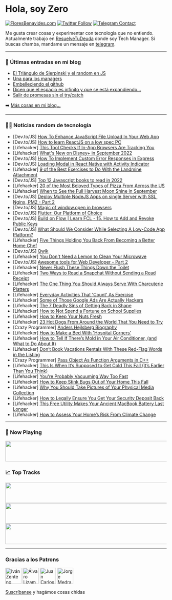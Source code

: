 # Hola, soy Zero

[![FloresBenavides.com](https://img.shields.io/website?down_message=oops&label=MiBlog&style=for-the-badge&up_message=online&url=https%3A%2F%2Ffloresbenavides.com)](https://floresbenavides.com) [![Twitter Follow](https://img.shields.io/twitter/follow/ZeroDragon?color=%231DA1F2&label=Follow&logo=twitter&logoColor=ffffff&style=for-the-badge)](https://twitter.com/zerodragon) [![Telegram Contact](https://img.shields.io/badge/escr%C3%ADbeme-ZeroDragon-%2326A5E4?style=for-the-badge&logo=telegram)](https://t.me/zerodragon)

Me gusta crear cosas y experimentar con tecnología que no entiendo.
Actualmente trabajo en [ResuelveTuDeuda](http://github.com/resuelve) donde soy Tech Manager.
Si buscas chamba, mandame un mensaje en [telegram](https://t.me/zerodragon).

---

### 📕 Últimas entradas en mi blog
<!-- BLOG-POST-LIST:START -->
- [El Triángulo de Sierpinski y el random en JS](https://floresbenavides.com/el-triangulo-de-sierpinski-y-el-random-en-js/)
- [Una para los managers](https://floresbenavides.com/una-para-los-managers/)
- [Embelleciendo el github](https://floresbenavides.com/embelleciendo-el-github/)
- [Dicen que el espacio es infinito y que se está expandiendo…](https://floresbenavides.com/dicen-que-el-espacio-es-infinito-y-que-se-esta-expandiendo/)
- [Salir de promesas sin el try/catch](https://floresbenavides.com/salir-de-promesas-sin-el-try-catch/)
<!-- BLOG-POST-LIST:END -->

➡️ [Más cosas en mi blog...](https://floresbenavides.com)

---

### 👨‍💻 Noticias random de tecnología
<!-- TECH-POSTS:START -->
- [Dev.to/JS] [How To Enhance JavaScript File Upload In Your Web App](https://dev.to/ideradevtools/how-to-enhance-javascript-file-upload-in-your-web-app-lon)
- [Dev.to/JS] [How to learn ReactJS on a low spec PC](https://dev.to/shoa1bdev/how-to-learn-reactjs-on-a-low-spec-pc-3kii)
- [Lifehacker] [This Tool Checks If In-App Browsers Are Tracking You](https://lifehacker.com/this-tool-checks-if-in-app-browsers-are-tracking-you-1849443044)
- [Lifehacker] [What&#39;s New on Disney+ in September 2022](https://lifehacker.com/whats-new-on-disney-in-september-2022-1849443047)
- [Dev.to/JS] [How To Implement Custom Error Responses in Express](https://dev.to/robertinoc_dev/how-to-implement-custom-error-responses-in-express-38p4)
- [Dev.to/JS] [Loading Modal in React Native with Activity Indicator](https://dev.to/suyashvash/loading-modal-in-react-native-with-activity-indicator-23ka)
- [Lifehacker] [9 of the Best Exercises to Do With the Landmine Attachment](https://lifehacker.com/9-of-the-best-exercises-to-do-with-the-landmine-attachm-1849442119)
- [Dev.to/JS] [Top 12 Javascript books to read in 2022](https://dev.to/justin_graysen/top-12-javascript-books-to-read-in-2022-3ii5)
- [Lifehacker] [20 of the Most Beloved Types of Pizza From Across the US](https://lifehacker.com/20-of-the-most-beloved-types-of-pizza-from-across-the-u-1849441438)
- [Lifehacker] [When to See the Full Harvest Moon Shine in September](https://lifehacker.com/when-to-see-the-full-harvest-moon-shine-in-september-1849442040)
- [Dev.to/JS] [Deploy Multiple NodeJS Apps on single Server with SSL, Nginx, PM2 - Part 2](https://dev.to/ranjan/deploy-multiple-nodejs-apps-on-single-server-with-ssl-nginx-pm2-part-2-f48)
- [Dev.to/JS] [Magic of window.open in browsers](https://dev.to/urstrulyvishwak/magic-of-windowopen-in-browsers-3ioc)
- [Dev.to/JS] [Flutter: Our Platform of Choice](https://dev.to/twinsun/flutter-our-platform-of-choice-37e3)
- [Dev.to/JS] [Build on Flow | Learn FCL - 15. How to Add and Revoke Public Keys](https://dev.to/onflow/build-on-flow-learn-fcl-15-how-to-add-and-revoke-public-keys-4k8c)
- [Dev.to/JS] [What Should We Consider While Selecting A Low-Code App Platform?](https://dev.to/ashukalbande/what-should-we-consider-while-selecting-a-low-code-app-platform-323n)
- [Lifehacker] [Five Things Holding You Back From Becoming a Better Home Chef](https://lifehacker.com/five-things-holding-you-back-from-becoming-a-better-hom-1849441599)
- [Dev.to/JS] [Qwik](https://dev.to/mehdi1/qwik-296k)
- [Lifehacker] [You Don&#39;t Need a Lemon to Clean Your Microwave](https://lifehacker.com/you-dont-need-a-lemon-to-clean-your-microwave-1849441501)
- [Dev.to/JS] [Awesome tools for Web Developer - Part 2](https://dev.to/surajondev/awesome-tools-for-web-developer-part-2-4j9k)
- [Lifehacker] [Never Flush These Things Down the Toilet](https://lifehacker.com/never-flush-these-things-down-the-toilet-1849440926)
- [Lifehacker] [Two Ways to Read a Snapchat Without Sending a Read Receipt](https://lifehacker.com/two-ways-to-read-a-snapchat-without-sending-a-read-rece-1849440845)
- [Lifehacker] [The One Thing You Should Always Serve With Charcuterie Platters](https://lifehacker.com/the-one-thing-you-should-always-serve-with-charcuterie-1849440911)
- [Lifehacker] [Everyday Activities That &#39;Count&#39; As Exercise](https://lifehacker.com/everyday-activities-that-count-as-exercise-1849440537)
- [Lifehacker] [Some of Those Google Ads Are Actually Hackers](https://lifehacker.com/some-of-those-google-ads-are-actually-hackers-1849440607)
- [Lifehacker] [The 7 Deadly Sins of Getting Back in Shape](https://lifehacker.com/the-7-deadly-sins-of-getting-back-in-shape-1849436069)
- [Lifehacker] [How to Not Spend a Fortune on School Supplies](https://lifehacker.com/how-to-not-spend-a-fortune-on-school-supplies-1849435835)
- [Lifehacker] [How to Keep Your Nuts Fresh](https://lifehacker.com/how-to-keep-your-nuts-fresh-1849434560)
- [Lifehacker] [23 Hot Dogs From Around the World That You Need to Try](https://lifehacker.com/23-hot-dogs-from-around-the-world-that-you-need-to-try-1849434231)
- [Crazy Programmer] [Anders Hejlsberg Biography](https://www.thecrazyprogrammer.com/2022/08/anders-hejlsberg-biography.html)
- [Lifehacker] [How to Make a Bed With &#39;Hospital Corners&#39;](https://lifehacker.com/how-to-make-a-bed-with-hospital-corners-1849429531)
- [Lifehacker] [How to Tell If There’s Mold in Your Air Conditioner, &lpar;and What to Do About It&rpar;](https://lifehacker.com/how-to-tell-if-there-s-mold-in-your-air-conditioner-a-1849429683)
- [Lifehacker] [Don’t Book Vacations Rentals With These Red-Flag Words in the Listing](https://lifehacker.com/don-t-book-vacations-rentals-with-these-red-flag-words-1849429494)
- [Crazy Programmer] [Pass Object As Function Arguments in C++](https://www.thecrazyprogrammer.com/2022/08/object-as-function-arguments-in-c.html)
- [Lifehacker] [This Is When It’s Supposed to Get Cold This Fall &lpar;It’s Earlier Than You Think&rpar;](https://lifehacker.com/this-is-when-it-s-supposed-to-get-cold-this-fall-it-s-1849429647)
- [Lifehacker] [You&#39;re Probably Vacuuming Way Too Fast](https://lifehacker.com/youre-probably-vacuuming-way-too-fast-1849429518)
- [Lifehacker] [How to Keep Stink Bugs Out of Your Home This Fall](https://lifehacker.com/how-to-keep-stink-bugs-out-of-your-home-this-fall-1849429731)
- [Lifehacker] [Why You Should Take Pictures of Your Physical Media Collection](https://lifehacker.com/why-you-should-take-pictures-of-your-physical-media-col-1849435922)
- [Lifehacker] [How to Legally Ensure You Get Your Security Deposit Back](https://lifehacker.com/how-to-legally-ensure-you-get-your-security-deposit-bac-1849435017)
- [Lifehacker] [This Free Utility Makes Your Ancient MacBook Battery Last Longer](https://lifehacker.com/this-free-utility-makes-your-ancient-macbook-battery-la-1849434686)
- [Lifehacker] [How to Assess Your Home’s Risk From Climate Change](https://lifehacker.com/how-to-assess-your-home-s-risk-from-climate-change-1849428527)<!-- TECH-POSTS:END -->

---

### 🎵 Now Playing
<a href="https://spotify-now-playing-dun.vercel.app/now-playing?open"><img src="https://spotify-now-playing-dun.vercel.app/now-playing" width="540" height="64"></a>

### 📈 Top Tracks
<a href="https://spotify-now-playing-dun.vercel.app/top-tracks?i=1&open"><img src="https://spotify-now-playing-dun.vercel.app/top-tracks?i=1" width="540" height="64"></a>
<a href="https://spotify-now-playing-dun.vercel.app/top-tracks?i=2&open"><img src="https://spotify-now-playing-dun.vercel.app/top-tracks?i=2" width="540" height="64"></a>
<a href="https://spotify-now-playing-dun.vercel.app/top-tracks?i=3&open"><img src="https://spotify-now-playing-dun.vercel.app/top-tracks?i=3" width="540" height="64"></a>

---

### Gracias a los Patrons
[<img src="https://avatars.githubusercontent.com/u/243380?v=4" alt="Iván Zenteno" width="50px">](https://github.com/k001) [<img src="https://avatars.githubusercontent.com/u/19955639?v=4" alt="Álvaro Lizama" width="50px">](https://github.com/alvarolizama) [<img src="https://avatars.githubusercontent.com/u/2718753?v=4" alt="Juan Carlos Ruiz" width="50px">](https://github.com/JuanCrg90) [<img src="https://avatars.githubusercontent.com/u/37025?v=4" alt="Jorge Medrano" width="50px">](https://github.com/h1pp1e) 

[Suscríbanse](https://www.patreon.com/zerodragon) y hagámos cosas chidas
